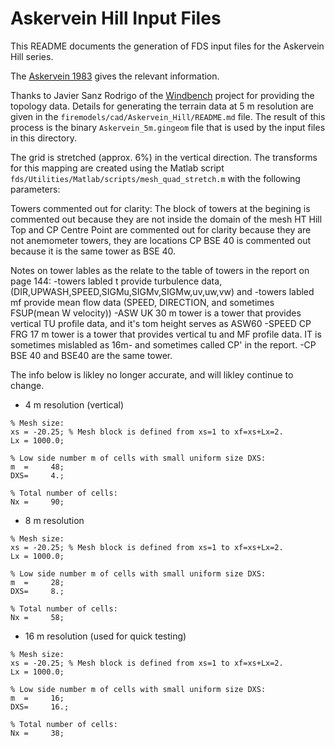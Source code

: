 # Askervein Hill Input Files

This README documents the generation of FDS input files for the Askervein Hill series.

The [Askervein 1983](https://drive.google.com/file/d/1gb21m8G6irryDDNEoKsXwXBETwlGnccK/view?usp=sharing) gives the relevant information.

Thanks to Javier Sanz Rodrigo of the [Windbench](https://windbench.net/askervein-neutral) project for providing the topology data.  Details for generating the terrain data at 5 m resolution are given in the `firemodels/cad/Askervein_Hill/README.md` file.  The result of this process is the binary `Askervein_5m.gingeom` file that is used by the input files in this directory.

The grid is stretched (approx. 6%) in the vertical direction.  The transforms for this mapping are created using the Matlab script `fds/Utilities/Matlab/scripts/mesh_quad_stretch.m` with the following parameters:

Towers commented out for clarity:
The block of towers at the begining is commented out because they are not inside the domain of the mesh
HT Hill Top and CP Centre Point are commented out for clarity because they are not anemometer towers, they are locations
CP BSE 40 is commented out because it is the same tower as BSE 40.

Notes on tower lables as the relate to the table of towers in the report on page 144:
-towers labled t provide turbulence data, (DIR,UPWASH,SPEED,SIGMu,SIGMv,SIGMw,uv,uw,vw) and
-towers labled mf provide mean flow data (SPEED, DIRECTION, and sometimes FSUP(mean W velocity))
-ASW UK 30 m tower is a tower that provides vertical TU profile data, and it's tom height serves as ASW60
-SPEED CP FRG 17 m tower is a tower that provides vertical tu and MF profile data. IT is sometimes mislabled as 16m- and sometimes called CP' in the report.
-CP BSE 40 and BSE40 are the same tower.


The info below is likley no longer accurate, and will likley continue to change.

* 4 m resolution (vertical)
```
% Mesh size:
xs = -20.25; % Mesh block is defined from xs=1 to xf=xs+Lx=2.
Lx = 1000.0;

% Low side number m of cells with small uniform size DXS:
m  =     48;
DXS=     4.;

% Total number of cells:
Nx =     90;
```

* 8 m resolution
```
% Mesh size:
xs = -20.25; % Mesh block is defined from xs=1 to xf=xs+Lx=2.
Lx = 1000.0;

% Low side number m of cells with small uniform size DXS:
m  =     28;
DXS=     8.;

% Total number of cells:
Nx =     58;
```

* 16 m resolution (used for quick testing)
```
% Mesh size:
xs = -20.25; % Mesh block is defined from xs=1 to xf=xs+Lx=2.
Lx = 1000.0;

% Low side number m of cells with small uniform size DXS:
m  =     16;
DXS=     16.;

% Total number of cells:
Nx =     38;
```